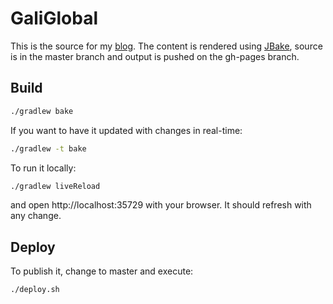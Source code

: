 # GaliGlobal

This is the source for my [blog](http://www.galiglobal.com/). The content is
rendered using [JBake](http://jbake.org/), source is in the master branch and
output is pushed on the gh-pages branch.

## Build

```sh
./gradlew bake
```

If you want to have it updated with changes in real-time:

```sh
./gradlew -t bake
```

To run it locally:

```sh
./gradlew liveReload
```

and open http://localhost:35729 with your browser. It should refresh with any
change.

## Deploy

To publish it, change to master and execute:

```sh
./deploy.sh
```


